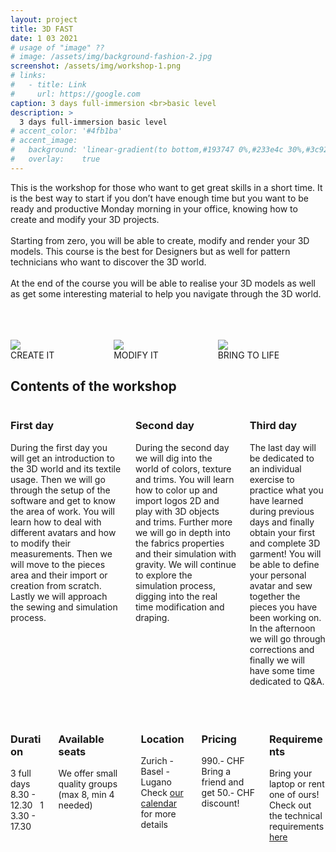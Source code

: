 ```yaml
---
layout: project
title: 3D FAST
date: 1 03 2021
# usage of "image" ??
# image: /assets/img/background-fashion-2.jpg
screenshot: /assets/img/workshop-1.png
# links:
#   - title: Link
#     url: https://google.com
caption: 3 days full-immersion <br>basic level
description: >
  3 days full-immersion basic level
# accent_color: '#4fb1ba'
# accent_image:
#   background: 'linear-gradient(to bottom,#193747 0%,#233e4c 30%,#3c929e 50%,#d5d5d4 70%,#cdccc8 100%)'
#   overlay:    true
---
```


This is the workshop for those who want to get great skills in a short time. It is the best way to start if you don’t have enough time but you want to be ready and productive Monday morning in your office, knowing how to create and modify your 3D projects.
<br>
<br>
Starting from zero, you will be able to create, modify and render your 3D models. This course is the best for Designers but as well for pattern technicians who want to discover the 3D world.
<br>
<br>
At the end of the course you will be able to realise your 3D models as well as get some interesting material to help you navigate through the 3D world.

<br>
<br>
<br>

<div class="columns">
  <div class="column column-1-3">
    <section id="workshop-section-custom">
      <div class="npb">
        <img src="../../assets/img/hero-icon_fast-create.png"/>
      </div>
      <section class="centered">
        CREATE IT
      </section>
    </section>
  </div>
  <div class="column column-1-3">
    <section id="workshop-section-custom">
      <div class="npb">
        <img src="../../assets/img/hero-icon_fast-modify.png"/>
      </div>
      <section class="centered">
        MODIFY IT
      </section>
    </section>
  </div>
  <div class="column column-1-3">
    <section id="workshop-section-custom">
      <div class="npb">
        <img src="../../assets/img/hero-icon_fast-life.png"/>
      </div>
      <section class="centered">
        BRING TO LIFE
      </section>
    </section>
  </div>
</div>

<h2>Contents of the workshop</h2>

<div class="columns">
  <div class="column column-1-3">
    <section id="workshop-section-custom">
      <div class="npb">
        <h3 id="workshop-content-title-custom" class="faded">
          First day
        </h3>
      </div>
      <section class="justified">
        During the first day you will get an introduction to the 3D world and its textile usage.
        Then we will go through the setup of the software and get to know the area of work.
        You will learn how to deal with different avatars and how to modify their measurements. Then we will move to the pieces area and their import or creation from scratch. Lastly we will approach the sewing and simulation process.
      </section>
    </section>
  </div>
  <div class="column column-1-3">
    <section id="workshop-section-custom">
      <div class="npb">
        <h3 id="workshop-content-title-custom" class="faded">
          Second day
        </h3>
      </div>
      <section class="justified">
        During the second day we will dig into the world of colors, texture and trims. You will learn how to color up and import logos 2D and play with 3D objects and trims. Further more we will go in depth into the fabrics properties and their simulation with gravity. We will continue to explore the simulation process, digging into the real time modification and draping.
      </section>
    </section>
  </div>
  <div class="column column-1-3">
    <section id="workshop-section-custom">
      <div class="npb">
        <h3 id="workshop-content-title-custom" class="faded">
          Third day
        </h3>
      </div>
      <section class="justified">
        The last day will be dedicated to an individual exercise to practice what you have learned during previous days and finally obtain your first and complete 3D garment! You will be able to define your personal avatar and sew together the pieces you have been working on.
        <br>
        In the afternoon we will go through corrections and finally we will have some time dedicated to Q&A.
      </section>
    </section>
  </div>
</div>

<br>
<br>
<br>

<div class="columns">
  <div class="column column-1-2">
    <section id="workshop-section-custom">
      <div class="npb">
        <h3 id="workshop-content-title-custom" class="faded">
          Duration
          <span id="workshop-span-symbol" class="symbol icon-clock"></span>
        </h3>
      </div>
      <section>
        3 full days
        <br>
        8.30 - 12.30&nbsp;&nbsp;&nbsp;13.30 - 17.30
      </section>
    </section>
  </div>
  <div class="column column-1-2">
    <section id="workshop-section-custom">
      <div class="npb">
        <h3 id="workshop-content-title-custom" class="faded">
          Available seats
          <span id="workshop-span-symbol" class="symbol icon-users"></span>
        </h3>
      </div>
      <section>
        We offer small quality groups (max 8, min 4 needed)
      </section>
    </section>
  </div>
  <div class="column column-1-2">
    <section id="workshop-section-custom">
      <div class="npb">
        <h3 id="workshop-content-title-custom" class="faded">
          Location
          <span id="workshop-span-symbol" class="symbol icon-location"></span>
        </h3>
      </div>
      <section>
        Zurich - Basel - Lugano
        <br>
        Check 
        <a id="academy-link-custom" href="../../assets/docs/3dAcademy4everyone_Calendar2019.pdf" target="_blank">our calendar</a>
        <!-- <a id="academy-link-custom" href="../../assets/docs/3dAcademy4everyone_Calendar2019.pdf" hreflang="en" download>our calendar</a> -->
         for more details
      </section>
    </section>
  </div>
  <div class="column column-1-2">
    <section id="workshop-section-custom">
      <div class="npb">
        <h3 id="workshop-content-title-custom" class="faded">
          Pricing
          <span id="workshop-span-symbol" class="symbol icon-coin-dollar"></span>
        </h3>
      </div>
      <section>
        <div id="workshop-pricing-custom">990.- CHF</div>
        <div>Bring a friend and get 50.- CHF discount!</div>
      </section>
    </section>
  </div>
  <div class="column column-1-1">
    <section id="workshop-section-custom">
      <div class="npb">
        <h3 id="workshop-content-title-custom" class="faded">
          Requirements
          <span id="workshop-span-symbol" class="symbol icon-laptop"></span>
        </h3>
      </div>
      <section>
        Bring your laptop or rent one of ours!
        <br>
        Check out the technical requirements
        <a id="academy-link-custom" href="../../assets/docs/3dAcademy4Everyone_TechnicalRequirements.pdf" hreflang="en" target="_blank">here</a>
      </section>
    </section>
  </div>
</div>

<br>
